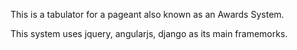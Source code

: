 This is a tabulator for a pageant also known as an Awards System.

This system uses jquery, angularjs, django as its main framemorks.
